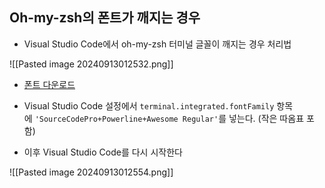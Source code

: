 
## Oh-my-zsh의 폰트가 깨지는 경우


- Visual Studio Code에서 oh-my-zsh 터미널 글꼴이 깨지는 경우 처리법 

![[Pasted image 20240913012532.png]]

- [폰트 다운로드](https://github.com/Falkor/dotfiles/raw/master/fonts/SourceCodePro%2BPowerline%2BAwesome%2BRegular.ttf) 

- Visual Studio Code 설정에서 `terminal.integrated.fontFamily` 항목에 `'SourceCodePro+Powerline+Awesome Regular'`를 넣는다. (작은 따옴표 포함)
- 이후 Visual Studio Code를 다시 시작한다

![[Pasted image 20240913012554.png]]